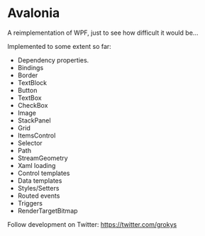 Avalonia
========

A reimplementation of WPF, just to see how difficult it would be...

Implemented to some extent so far:

- Dependency properties.
- Bindings
- Border
- TextBlock
- Button
- TextBox
- CheckBox
- Image
- StackPanel
- Grid
- ItemsControl
- Selector
- Path
- StreamGeometry
- Xaml loading
- Control templates
- Data templates
- Styles/Setters
- Routed events
- Triggers
- RenderTargetBitmap

Follow development on Twitter: https://twitter.com/grokys

